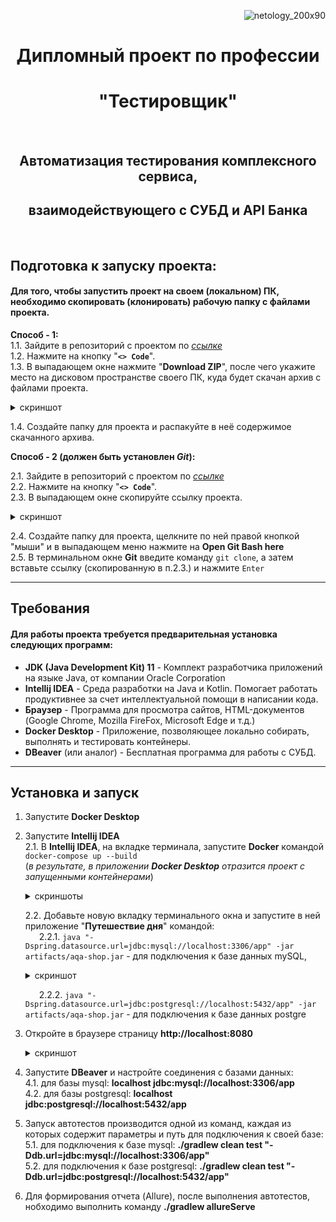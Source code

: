 <div align="right">
  
![netology_200x90](https://i.imgur.com/6zzdXl9.jpg)

    

<div align="center">
  
# Дипломный проект по профессии 
# "Тестировщик"
<br>

## Автоматизация тестирования комплексного сервиса,
## взаимодействующего с СУБД и API Банка
<br>

<div align="left">

## Подготовка к запуску проекта:
#### Для того, чтобы запустить проект на своем (локальном) ПК, необходимо скопировать (клонировать) рабочую папку с файлами проекта. <br>
**Способ - 1:** <br>
  1.1. Зайдите в репозиторий с проектом по [*ссылке*](https://github.com/Kanger79/HW_9_DiplomProject) <br>
  1.2. Нажмите на кнопку "**`<> Code`**". <br>
  1.3. В выпадающем окне нажмите "**Download ZIP**", после чего укажите место на дисковом пространстве своего ПК, куда будет скачан архив с файлами проекта. <br>

<details>
 <summary>скриншот</summary>
  
  ![4_ReadMe_01+](https://github.com/Kanger79/HW_9_DiplomProject/assets/127352228/99645f5e-8e50-4fa9-b786-f2302e9458db)

</details>
  
  1.4. Создайте папку для проекта и распакуйте в неё содержимое скачанного архива. <br>

  **Способ - 2 (должен быть установлен *Git*):**

  2.1. Зайдите в репозиторий с проектом по [*ссылке*](https://github.com/Kanger79/HW_9_DiplomProject) <br>
  2.2. Нажмите на кнопку "**`<> Code`**". <br>
  2.3. В выпадающем окне скопируйте ссылку проекта. <br>

  <details>
 <summary>скриншот</summary>
  
  ![4_ReadMe_02+](https://github.com/Kanger79/HW_9_DiplomProject/assets/127352228/26209aca-24ad-4b19-9c9b-28170f1653ab)


</details>
  
  2.4. Создайте папку для проекта, щелкните по ней правой кнопкой "мыши" и в выпадающем меню нажмите на **Open Git Bash here** <br>
  2.5. В терминальном окне **Git** введите команду `git clone`, а затем вставьте ссылку (скопированную в п.2.3.) и нажмите `Enter` <br>

  ---

  ## Требования

  #### Для работы проекта требуется предварительная установка следующих программ:
   * **JDK (Java Development Kit) 11** - Комплект разработчика приложений на языке Java, от компании Oracle Corporation 
   * **Intellij IDEA** - Среда разработки на Java и Kotlin. Помогает работать продуктивнее за счет интеллектуальной помощи в написании кода.
   * **Браузер**    - Программа для просмотра сайтов, HTML-документов (Google Chrome, Mozilla FireFox, Microsoft Edge и т.д.)
   * **Docker Desktop**  - Приложение, позволяющее локально собирать, выполнять и тестировать контейнеры.
   * **DBeaver** (или аналог) - Бесплатная программа для работы с СУБД.
  
  ---
  
  ## Установка и запуск

  1. Запустите **Docker Desktop** <br>
  2. Запустите **Intellij IDEA** <br>
     2.1. В **Intellij IDEA**, на вкладке терминала, запустите **Docker** командой `docker-compose up --build` <br>
           (*в результате, в приложении ***Docker Desktop*** отразится проект с запущенными контейнерами*) <br>

      <details>
         <summary>скриншоты</summary>
         <br> 
        
     ![Run_Docker](https://github.com/Kanger79/HW_9_DiplomProject/assets/127352228/e9da1926-cd79-4893-934c-21212054c544)

      Запуск **docker-compose**
     <br>

     ![Docker-Desktop_start_+](https://github.com/Kanger79/HW_9_DiplomProject/assets/127352228/70c49ca3-e6c9-4442-9096-844c44d2e151)


      **Docker Desktop** с запущенными контейнерами

      </details>

     2.2. Добавьте новую вкладку терминального окна и запустите в ней приложение "**Путешествие дня**" командой: <br>
       &ensp; &ensp; 2.2.1. `java "-Dspring.datasource.url=jdbc:mysql://localhost:3306/app" -jar artifacts/aqa-shop.jar` - для подключения к базе данных mySQL, <br>

        <details>
         <summary>скриншот</summary>
         <br> 
        
     ![Start_Java-pril_mySQL_02](https://github.com/Kanger79/HW_9_DiplomProject/assets/127352228/02e29068-2133-462e-9418-c404528cbd7e)

      Запуск java-приложения **Путешествие дня**
     <br>

      </details>

       &ensp; &ensp; 2.2.2. `java "-Dspring.datasource.url=jdbc:postgresql://localhost:5432/app" -jar artifacts/aqa-shop.jar` - для подключения к базе данных postgre <br>
  3. Откройте в браузере страницу **http://localhost:8080** <br>

     <details>
         <summary>скриншот</summary>
         <br> 
        
        ![Dashboard_00](https://github.com/Kanger79/HW_9_DiplomProject/assets/127352228/884de0d2-5998-4bd3-ae41-18a55b23ff71)

        Страница приложения **Путешествие дня**
     
       <br>

       </details>

  4. Запустите **DBeaver** и настройте соединения с базами данных: <br>
     4.1. для базы mysql: **localhost jdbc:mysql://localhost:3306/app** <br>
     4.2. для базы postgresql: **localhost jdbc:postgresql://localhost:5432/app** <br>

  5. Запуск автотестов производится одной из команд, каждая из которых содержит параметры и путь для подключения к своей базе: <br>
     5.1. для подключения к базе mysql: **./gradlew clean test "-Ddb.url=jdbc:mysql://localhost:3306/app"** <br>
     5.2. для подключения к базе postgresql: **./gradlew clean test "-Ddb.url=jdbc:postgresql://localhost:5432/app"** <br>

  6. Для формирования отчета (Allure), после выполнения автотестов, нобходимо выполнить команду **./gradlew allureServe**

